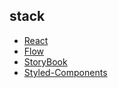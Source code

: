 ## stack

- [React](https://reactjs.org/)
- [Flow](https://flow.org/)
- [StoryBook](https://storybook.js.org/)
- [Styled-Components](https://www.styled-components.com/)
